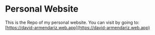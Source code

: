 # Personal Website

This is the Repo of my personal website. You can visit by going to: [https://david-armendariz.web.app](https://david-armendariz.web.app)
